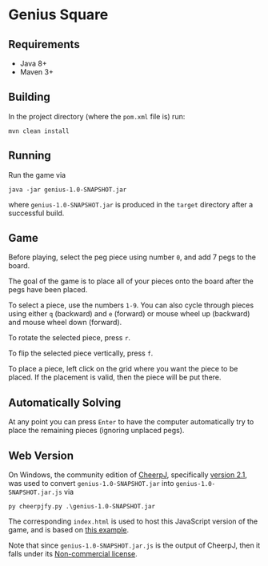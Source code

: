 # Genius Square #

## Requirements ##

- Java 8+
- Maven 3+

## Building ##

In the project directory (where the `pom.xml` file is) run:

```
mvn clean install
```

## Running ##

Run the game via
```
java -jar genius-1.0-SNAPSHOT.jar
```
where `genius-1.0-SNAPSHOT.jar` is produced in the `target` directory after a successful build.

## Game ##

Before playing, select the peg piece using number `0`, and add 7 pegs to the board.

The goal of the game is to place all of your pieces onto the board after the pegs have been placed.

To select a piece, use the numbers `1-9`. You can also cycle through pieces using either `q` (backward) and `e`
(forward) or mouse wheel up (backward) and mouse wheel down (forward).

To rotate the selected piece, press `r`.

To flip the selected piece vertically, press `f`.

To place a piece, left click on the grid where you want the piece to be placed. If the placement is valid, then the
piece will be put there.

## Automatically Solving ##

At any point you can press `Enter` to have the computer automatically try to place the remaining pieces
(ignoring unplaced pegs).

## Web Version ##

On Windows, the community edition of [CheerpJ](https://www.leaningtech.com/pages/cheerpj.html), specifically
[version 2.1](https://d3415aa6bfa4.leaningtech.com/cheerpj_win_2.1.zip), was used to convert
`genius-1.0-SNAPSHOT.jar` into `genius-1.0-SNAPSHOT.jar.js` via
```
py cheerpjfy.py .\genius-1.0-SNAPSHOT.jar
```
The corresponding `index.html` is used to host this JavaScript version of the game, and is based on
[this example](https://github.com/leaningtech/cheerpj-meta/wiki/Getting-Started).

Note that since `genius-1.0-SNAPSHOT.jar.js` is the output of CheerpJ, then it falls under its
[Non-commercial license](https://www.leaningtech.com/pages/cheerpj_noncommercial_licence.html).
